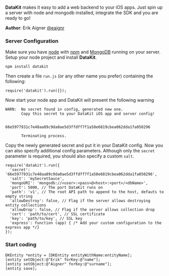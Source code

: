 **DataKit** makes it easy to add a web backend to your iOS apps. Just spin up a server with node and mongodb installed, integrate the SDK and you are ready to go!

**Author**: Erik Aigner [@eaignr](https://twitter.com/#!/eaignr)

### Server Configuration

Make sure you have [node](http://nodejs.org) with [npm](http://npmjs.org/) and [MongoDB](http://www.mongodb.org) running on your server. Setup your node project and install **DataKit**.

    npm install datakit
    
Then create a file `run.js` (or any other name you prefer) containing the following:

    require('datakit').run({});
    
Now start your node app and DataKit will present the following warning

    WARN:  No secret found in config, generated new one.
           Copy this secret to your DataKit iOS app and server config!

  	       66e5977931c7e48aa89c9da0ae5d3ffdff7f1a58e6819cbea062dda1fa050296 
 
  	       Terminating process.
           
Copy the newly generated secret and put it in your DataKit config. Now you can also specify additional config parameters. Although only the `secret` parameter is required, you should also specify a custom `salt`.

    require('datakit').run({
      'secret': '66e5977931c7e48aa89c9da0ae5d3ffdff7f1a58e6819cbea062dda1fa050296',
      'salt': 'mySecretSauce',
      'mongoURI': 'mongodb://<user>:<pass>@<host>:<port>/<dbName>',
      'port': 5000, // The port DataKit runs on
      'path': 'v1', // The root API path to append to the host, defauts to empty string
      'allowDestroy': false, // Flag if the server allows destroying entity collections
      'allowDrop': false, // Flag if the server allows collection drop
      'cert': 'path/to/cert', // SSL certificate
      'key': 'path/to/key', // SSL key
      'express': function (app) { /* Add your custom configuration to the express app */}
    });
    
### Start coding

    DKEntity *entity = [DKEntity entityWithName:entityName];
    [entity setObject:@"Erik" forKey:@"name"];
    [entity setObject:@"Aigner" forKey:@"surname"];
    [entity save];
    